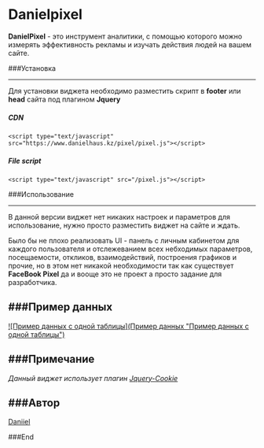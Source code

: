 # Danielpixel
**DanielPixel** - это инструмент аналитики, с помощью которого можно измерять эффективность рекламы и изучать действия людей на вашем сайте.

###Установка

------------

Для установки виджета необходимо разместить скрипт в **footer** или **head** сайта под плагином **Jquery**

##### CDN

    <script type="text/javascript" src="https://www.danielhaus.kz/pixel/pixel.js"></script> 

##### File script

    <script type="text/javascript" src="/pixel.js"></script> 

###Использование

------------

В данной версии  виджет нет никаких настроек и параметров для использование, нужно просто разместить виджет на сайте и ждать. 

Было бы не плохо реализовать UI - панель с личным кабинетом для каждого пользователя и отслежеванием всех небходимых параметров, посещаемости, откликов, взаимодействий, построения графиков и прочие, но в этом нет никакой необходимости так как существует **FaceBook Pixel** да и вооще это не проект а просто задание для разработчика.

###Пример данных
------------
[![Пример данных с одной таблицы](Пример данных "Пример данных с одной таблицы")](https://www.danielhaus.kz/test.jpg "Пример данных с одной таблицы")

###Примечание 
------------

*Данный виджет использует плагин  [Jquery-Cookie](https://github.com/carhartl/jquery-cookie "Jquery-Cookie")*

###Автор
------------
[Daniiel](https://www.instagram.com/daniil.shabatko/ "Daniiel")

###End
